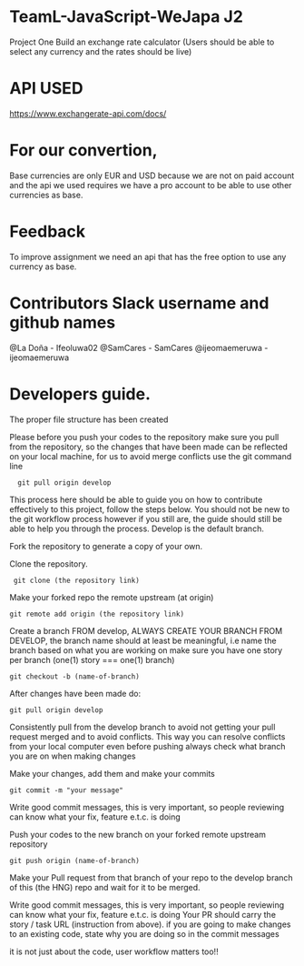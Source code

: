 # TeamL-JavaScript-WeJapa J2

Project One 
Build an exchange rate calculator 
(Users should be able to select any currency and the rates should be live)

# API USED
https://www.exchangerate-api.com/docs/

# For our convertion,
Base currencies are only EUR and USD because we are not on paid account and the  api we used requires we have a pro account to be able to use 
other currencies as base.

# Feedback
To improve assignment we need an api that has the free option to use any currency as base.

# Contributors Slack username and github names
@La Doña - Ifeoluwa02
@SamCares - SamCares 
@ijeomaemeruwa - ijeomaemeruwa

# Developers guide.

The proper file structure has been created

Please before you push your codes to the repository make sure you pull from the repository, 
so the changes that have been made can be reflected on your local machine, for us to avoid merge conflicts use the git command line

      git pull origin develop

This process here should be able to guide you on how to contribute effectively to this project, follow the steps below. 
You should not be new to the git workflow process however if you still are, the guide should still be able to help you through the process.
Develop is the default branch.

  Fork the repository to generate a copy of your own.

  Clone the repository.

     git clone (the repository link)

  Make your forked repo the remote upstream (at origin)

    git remote add origin (the repository link)

   Create a branch FROM develop, ALWAYS CREATE YOUR BRANCH FROM DEVELOP, the branch name should at least be meaningful, 
   i.e name the branch based on what you are working on make sure you have one story per branch (one(1) story === one(1) branch)

    git checkout -b (name-of-branch)

After changes have been made do:

    git pull origin develop

Consistently pull from the develop branch to avoid not getting your pull request merged and to avoid conflicts. 
This way you can resolve conflicts from your local computer even before pushing always check what branch you are on when making changes

  Make your changes, add them and make your commits

    git commit -m "your message"

Write good commit messages, this is very important, so people reviewing can know what your fix, feature e.t.c. is doing

   Push your codes to the new branch on your forked remote upstream repository

    git push origin (name-of-branch)

Make your Pull request from that branch of your repo to the develop branch of this (the HNG) repo and wait for it to be merged.

Write good commit messages, this is very important, so people reviewing can know what your fix, feature e.t.c. 
is doing Your PR should carry the story / task URL (instruction from above). if you are going to make changes to an existing code, 
state why you are doing so in the commit messages

it is not just about the code, user workflow matters too!!
